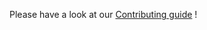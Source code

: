 Please have a look at our [Contributing guide](https://hubblo-org.github.io/scaphandre-documentation/contributing.html) !
